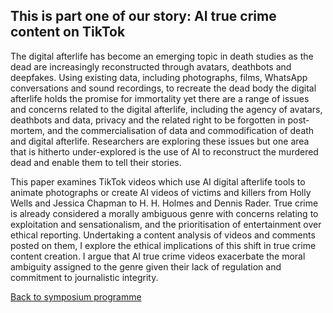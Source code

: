 ## This is part one of our story: AI true crime content on TikTok

The digital afterlife has become an emerging topic in death studies as the dead are increasingly reconstructed through avatars, deathbots and deepfakes. Using existing data, including photographs, films, WhatsApp conversations and sound recordings, to recreate the dead body the digital afterlife holds the promise for immortality yet there are a range of issues and concerns related to the digital afterlife, including the agency of avatars, deathbots and data, privacy and the related right to be forgotten in post-mortem, and the commercialisation of data and commodification of death and digital afterlife. Researchers are exploring these issues but one area that is hitherto under-explored is the use of AI to reconstruct the murdered dead and enable them to tell their stories.

This paper examines TikTok videos which use AI digital afterlife tools to animate photographs or create AI videos of victims and killers from Holly Wells and Jessica Chapman to H. H. Holmes and Dennis Rader. True crime is already considered a morally ambiguous genre with concerns relating to exploitation and sensationalism, and the prioritisation of entertainment over ethical reporting. Undertaking a content analysis of videos and comments posted on them, I explore the ethical implications of this shift in true crime content creation. I argue that AI true crime videos exacerbate the moral ambiguity assigned to the genre given their lack of regulation and commitment to journalistic integrity.

[Back to symposium programme](https://digsum.org/dda)